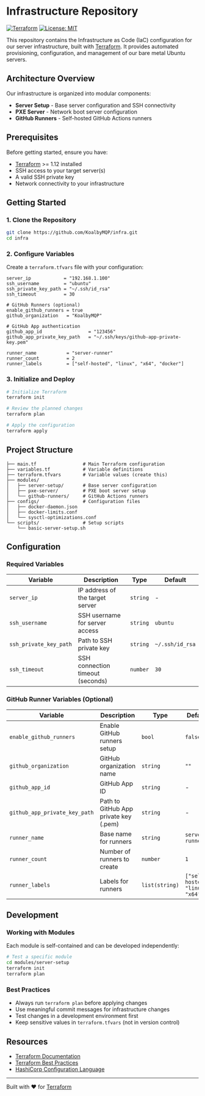 # Infrastructure Repository

[![Terraform](https://img.shields.io/badge/Terraform-%E2%89%A5%201.12-623CE4?logo=terraform&logoColor=white)](https://www.terraform.io/)
[![License: MIT](https://img.shields.io/badge/License-MIT-yellow.svg)](LICENSE)

This repository contains the Infrastructure as Code (IaC) configuration for our server infrastructure, built with [Terraform](https://www.terraform.io). It provides automated provisioning, configuration, and management of our bare metal Ubuntu servers.

## Architecture Overview

Our infrastructure is organized into modular components:

- **Server Setup** - Base server configuration and SSH connectivity
- **PXE Server** - Network boot server configuration
- **GitHub Runners** - Self-hosted GitHub Actions runners

## Prerequisites

Before getting started, ensure you have:

- [Terraform](https://www.terraform.io/downloads) >= 1.12 installed
- SSH access to your target server(s)
- A valid SSH private key
- Network connectivity to your infrastructure

## Getting Started

### 1. Clone the Repository
```bash
git clone https://github.com/KoalbyMQP/infra.git
cd infra
```

### 2. Configure Variables
Create a `terraform.tfvars` file with your configuration:

```hcl
server_ip            = "192.168.1.100"
ssh_username         = "ubuntu"
ssh_private_key_path = "~/.ssh/id_rsa"
ssh_timeout          = 30

# GitHub Runners (optional)
enable_github_runners = true
github_organization   = "KoalbyMQP"

# GitHub App authentication
github_app_id                 = "123456"
github_app_private_key_path   = "~/.ssh/keys/github-app-private-key.pem"

runner_name           = "server-runner"
runner_count          = 2
runner_labels         = ["self-hosted", "linux", "x64", "docker"]
```

### 3. Initialize and Deploy
```bash
# Initialize Terraform
terraform init

# Review the planned changes
terraform plan

# Apply the configuration
terraform apply
```

## Project Structure

```
├── main.tf                 # Main Terraform configuration
├── variables.tf            # Variable definitions
├── terraform.tfvars        # Variable values (create this)
├── modules/
│   ├── server-setup/       # Base server configuration
│   ├── pxe-server/         # PXE boot server setup
│   └── github-runners/     # GitHub Actions runners
├── configs/                # Configuration files
│   ├── docker-daemon.json
│   ├── docker-limits.conf
│   └── sysctl-optimizations.conf
└── scripts/                # Setup scripts
    └── basic-server-setup.sh
```

## Configuration

### Required Variables

| Variable | Description | Type | Default |
|----------|-------------|------|---------|
| `server_ip` | IP address of the target server | `string` | - |
| `ssh_username` | SSH username for server access | `string` | `ubuntu` |
| `ssh_private_key_path` | Path to SSH private key | `string` | `~/.ssh/id_rsa` |
| `ssh_timeout` | SSH connection timeout (seconds) | `number` | `30` |

### GitHub Runner Variables (Optional)

| Variable | Description | Type | Default |
|----------|-------------|------|---------|
| `enable_github_runners` | Enable GitHub runners setup | `bool` | `false` |
| `github_organization` | GitHub organization name | `string` | `""` |
| `github_app_id` | GitHub App ID | `string` | - |
| `github_app_private_key_path` | Path to GitHub App private key (.pem) | `string` | - |
| `runner_name` | Base name for runners | `string` | `server-runner` |
| `runner_count` | Number of runners to create | `number` | `1` |
| `runner_labels` | Labels for runners | `list(string)` | `["self-hosted", "linux", "x64"]` |

## Development

### Working with Modules

Each module is self-contained and can be developed independently:

```bash
# Test a specific module
cd modules/server-setup
terraform init
terraform plan
```

### Best Practices

- Always run `terraform plan` before applying changes
- Use meaningful commit messages for infrastructure changes
- Test changes in a development environment first
- Keep sensitive values in `terraform.tfvars` (not in version control)

## Resources

- [Terraform Documentation](https://www.terraform.io/docs)
- [Terraform Best Practices](https://www.terraform.io/docs/cloud/guides/recommended-practices/index.html)
- [HashiCorp Configuration Language](https://www.terraform.io/docs/language/index.html)

---

Built with ❤️ for [Terraform](https://www.terraform.io)
